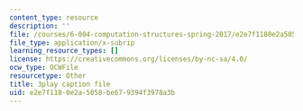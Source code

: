 ```yaml
---
content_type: resource
description: ''
file: /courses/6-004-computation-structures-spring-2017/e2e7f1180e2a5058be679394f3978a3b_VkVe_wNU6RI.vtt
file_type: application/x-subrip
learning_resource_types: []
license: https://creativecommons.org/licenses/by-nc-sa/4.0/
ocw_type: OCWFile
resourcetype: Other
title: 3play caption file
uid: e2e7f118-0e2a-5058-be67-9394f3978a3b
---
```

